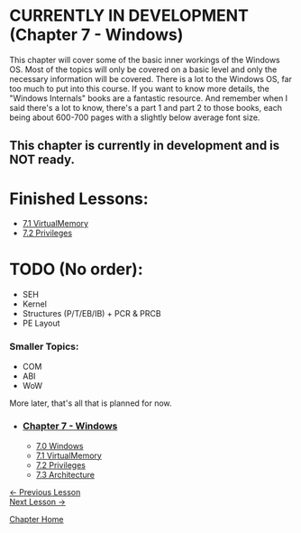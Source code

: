 # CURRENTLY IN DEVELOPMENT (Chapter 7 - Windows)
This chapter will cover some of the basic inner workings of the Windows OS. Most of the topics will only be covered on a basic level and only the necessary information will be covered. There is a lot to the Windows OS, far too much to put into this course. If you want to know more details, the "Windows Internals" books are a fantastic resource. And remember when I said there's a lot to know, there's a part 1 and part 2 to those books, each being about 600-700 pages with a slightly below average font size.

## This chapter is currently in development and is **NOT** ready.

# Finished Lessons:
* [7.1 VirtualMemory](7.1%20VirtualMemory.md)
* [7.2 Privileges](7.1%20Privileges.md)

# TODO (No order):
* SEH
* Kernel
* Structures (P/T/EB/IB) + PCR & PRCB
* PE Layout

### Smaller Topics:
  * COM
  * ABI
  * WoW

More later, that's all that is planned for now.

* ### [Chapter 7 - Windows](7.0%20Windows.md)
    * [7.0 Windows](7.0%20Windows.md)
    * [7.1 VirtualMemory](7.1%20VirtualMemory.md)
    * [7.2 Privileges](7.1%20Privileges.md)
    * [7.3 Architecture](7.1%20Architecture.md)

[<- Previous Lesson](../Chapter%206%20-%20DLL/../Chapter%206%20-%20DLL/6.10%20FinalNotes.md)  
[Next Lesson ->](7.1%20VirtualMemory.md)  

[Chapter Home](7.0%20Windows.md)  
